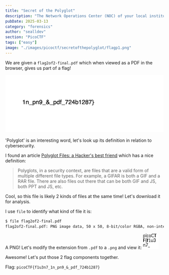 ```yaml
---
title: "Secret of the Polyglot"
description: "The Network Operations Center (NOC) of your local institution picked up a suspicious file, they're getting conflicting information on what type of file it is. They've brought you in as an external expert to examine the file. Can you extract all the information from this strange file?\n\nHint: This problem can be solved by just opening the file in different ways"
pubDate: 2025-03-13
category: "forensics"
author: "sealldev"
section: "PicoCTF"
tags: ["easy"]
image: "./images/picoctf/secretofthepolyglot/flagp1.png"
---
```


We are given a `flag2of2-final.pdf` which when viewed as a PDF in the browser, gives us part of a flag!

![flagp2.png](images/picoctf/secretofthepolyglot/flagp2.png)

'Polyglot' is an interesting word, let's look up its definition in relation to cybersecurity.

I found an article [Polyglot Files: a Hacker's best friend](https://medium.com/swlh/polyglot-files-a-hackers-best-friend-850bf812dd8a) which has a nice definition:
> Polyglots, in a security context, are files that are a valid form of multiple different file types. For example, a GIFAR is both a GIF and a RAR file. There are also files out there that can be both GIF and JS, both PPT and JS, etc.

Cool, so this file is likely 2 kinds of files at the same time! Let's download it for analysis.

I use `file` to identify what kind of file it is:
```bash
$ file flag2of2-final.pdf
flag2of2-final.pdf: PNG image data, 50 x 50, 8-bit/color RGBA, non-interlaced
```

A PNG! Let's modify the extension from `.pdf` to a `.png` and view it:
![flagp1.png](images/picoctf/secretofthepolyglot/flagp1.png)

Awesome! Let's put those 2 flag components together.

Flag: `picoCTF{f1u3n7_1n_pn9_&_pdf_724b1287}`